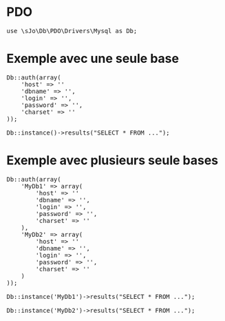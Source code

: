 PDO
=======

<pre>
use \sJo\Db\PDO\Drivers\Mysql as Db;
</pre>

Exemple avec une seule base
=======

<pre>
Db::auth(array(
    'host' => ''
    'dbname' => '',
    'login' => '',
    'password' => '',
    'charset' => ''
));

Db::instance()->results("SELECT * FROM ...");
</pre>

Exemple avec plusieurs seule bases
=======

<pre>
Db::auth(array(
    'MyDb1' => array(
        'host' => ''
        'dbname' => '',
        'login' => '',
        'password' => '',
        'charset' => ''
    ),
    'MyDb2' => array(
        'host' => ''
        'dbname' => '',
        'login' => '',
        'password' => '',
        'charset' => ''
    )
));

Db::instance('MyDb1')->results("SELECT * FROM ...");

Db::instance('MyDb2')->results("SELECT * FROM ...");
</pre>
